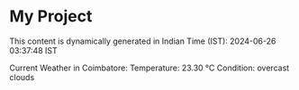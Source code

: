# My Project

This content is dynamically generated in Indian Time (IST): 2024-06-26 03:37:48 IST


Current Weather in Coimbatore:
Temperature: 23.30 °C
Condition: overcast clouds
